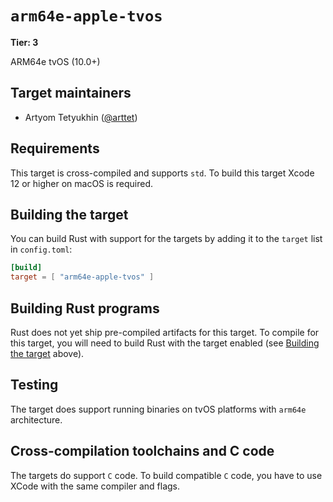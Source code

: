 # `arm64e-apple-tvos`

**Tier: 3**

ARM64e tvOS (10.0+)

## Target maintainers

- Artyom Tetyukhin ([@arttet](https://github.com/https://github.com/arttet))

## Requirements

This target is cross-compiled and supports `std`.
To build this target Xcode 12 or higher on macOS is required.

## Building the target

You can build Rust with support for the targets by adding it to the `target` list in `config.toml`:

```toml
[build]
target = [ "arm64e-apple-tvos" ]
```

## Building Rust programs

Rust does not yet ship pre-compiled artifacts for this target.
To compile for this target, you will need to build Rust with the target enabled (see [Building the target](#building-the-target) above).

## Testing

The target does support running binaries on tvOS platforms with `arm64e` architecture.

## Cross-compilation toolchains and C code

The targets do support `C` code.
To build compatible `C` code, you have to use XCode with the same compiler and flags.
